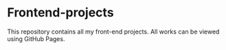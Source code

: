# Frontend-projects
 This repository contains all my front-end projects. All works can be viewed using GitHub Pages.
